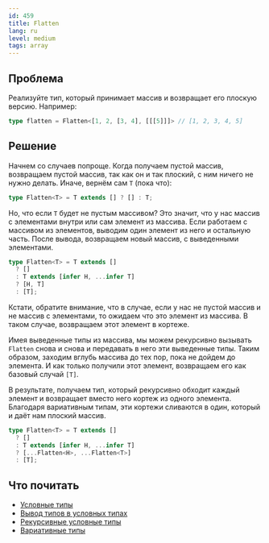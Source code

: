```yaml
---
id: 459
title: Flatten
lang: ru
level: medium
tags: array
---
```


## Проблема

Реализуйте тип, который принимает массив и возвращает его плоскую версию.
Например:

```typescript
type flatten = Flatten<[1, 2, [3, 4], [[[5]]]> // [1, 2, 3, 4, 5]
```

## Решение

Начнем со случаев попроще. Когда получаем пустой массив, возвращаем пустой
массив, так как он и так плоский, с ним ничего не нужно делать. Иначе, вернём
сам `T` (пока что):

```typescript
type Flatten<T> = T extends [] ? [] : T;
```

Но, что если `T` будет не пустым массивом? Это значит, что у нас массив с
элементами внутри или сам элемент из массива. Если работаем с массивом из
элементов, выводим один элемент из него и остальную часть. После вывода,
возвращаем новый массив, с выведенными элементами.

```typescript
type Flatten<T> = T extends []
  ? []
  : T extends [infer H, ...infer T]
  ? [H, T]
  : [T];
```

Кстати, обратите внимание, что в случае, если у нас не пустой массив и не массив
с элементами, то ожидаем что это элемент из массива. В таком случае, возвращаем
этот элемент в кортеже.

Имея выведенные типы из массива, мы можем рекурсивно вызывать `Flatten` снова и
снова и передавать в него эти выведенные типы. Таким образом, заходим вглубь
массива до тех пор, пока не дойдем до элемента. И как только получили этот
элемент, возвращаем его как базовый случай `[T]`.

В результате, получаем тип, который рекурсивно обходит каждый элемент и
возвращает вместо него кортеж из одного элемента. Благодаря вариативным типам,
эти кортежи сливаются в один, который и даёт нам плоский массив.

```typescript
type Flatten<T> = T extends []
  ? []
  : T extends [infer H, ...infer T]
  ? [...Flatten<H>, ...Flatten<T>]
  : [T];
```

## Что почитать

- [Условные типы](https://www.typescriptlang.org/docs/handbook/2/conditional-types.html)
- [Вывод типов в условных типах](https://www.typescriptlang.org/docs/handbook/2/conditional-types.html#inferring-within-conditional-types)
- [Рекурсивные условные типы](https://www.typescriptlang.org/docs/handbook/release-notes/typescript-4-1.html#recursive-conditional-types)
- [Вариативные типы](https://www.typescriptlang.org/docs/handbook/release-notes/typescript-4-0.html#variadic-tuple-types)
